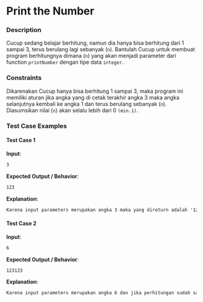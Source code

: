 # Print the Number

### Description

Cucup sedang belajar berhitung, namun dia hanya bisa berhitung dari 1 sampai 3, terus berulang lagi sebanyak (`n`). Bantulah Cucup untuk membuat program berhitungnya dimana (`n`) yang akan menjadi parameter dari function `printNumber` dengan tipe data `integer`.

### Constraints

Dikarenakan Cucup hanya bisa berhitung 1 sampai 3, maka program ini memiliki aturan jika angka yang di cetak terakhir angka 3 maka angka selanjutnya kembali ke angka 1 dan terus berulang sebanyak (`n`). Diasumsikan nilai (`n`) akan selalu lebih dari 0 `(min.1)`.

### Test Case Examples

#### Test Case 1

**Input**:

```txt
3
```

**Expected Output / Behavior**:

```txt
123
```

**Explanation**:

```txt
Karena input parameters merupakan angka 3 maka yang direturn adalah '123'
```

#### Test Case 2

**Input**:

```txt
6
```

**Expected Output / Behavior**:

```txt
123123
```

**Explanation**:

```txt
Karena input parameters merupakan angka 6 dan jika perhitungan sudah sampai ke angka 3 maka sistem perhitungan kembali dari angka 1, sehinga yang direturn adalah '123123'
```

<!-- Add sufficient numbers of test case example to help student understand the problem -->